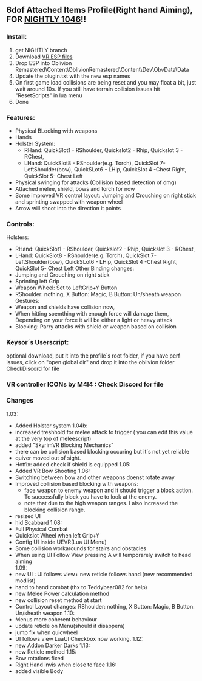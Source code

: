 ## 6dof Attached Items Profile(Right hand Aiming), FOR [NIGHTLY 1046](https://github.com/praydog/UEVR-nightly/releases/download/nightly-01046-5d12735a10c146ea7ff73ac2c37bdd529bc1214d/uevr.zip)!! 
### Install:
1. get  NIGHTLY branch
2. Download [VR ESP files](https://github.com/Pande4360/OblivionVR/raw/refs/heads/main/ESP/VRESPs.zip)
3. Drop ESP into Oblivion Remastered\Content\OblivionRemastered\Content\Dev\ObvData\Data
4. Update the plugin.txt with the new esp names
5. On first game load collisions are being reset and you may float a bit, just wait around 10s. If you still have terrain collision issues hit "ResetScripts" in lua menu
6. Done
### Features:
- Physical BLocking with weapons
- Hands
- Holster System: 
  - RHand: QuickSlot1 - RShoulder, Quickslot2 - Rhip, Quickslot 3 - RChest, 
  - LHand: QuickSlot8 - RShoulder(e.g. Torch), QuickSlot 7- LeftShoulder(bow), QuickSLot6 - LHip, QuickSlot 4 -Chest Right, QuickSlot 5- Chest Left
- Physical swinging for attacks (Collision based detection of dmg)
- Attached melee, shield, bows and torch for now
- Some improved VR control layout: Jumping and Crouching on right stick and sprinting swapped with weapon wheel
- Arrow will shoot into the direction it points
### Controls: 
Holsters:
- RHand: QuickSlot1 - RShoulder, Quickslot2 - Rhip, Quickslot 3 - RChest, 
- LHand: QuickSlot8 - RShoulder(e.g. Torch), QuickSlot 7- LeftShoulder(bow), QuickSLot6 - LHip, QuickSlot 4 -Chest Right, QuickSlot 5- Chest Left
Other Binding changes:
- Jumping and Crouching on right stick
- Sprinting left Grip
- Weapon Wheel: Set to LeftGrip+Y Button
- RShoulder: nothing, X Button: Magic, B Button: Un/sheath weapon
Gestures:
- Weapon and shields have collision now, 
- When hitting soemthing with enough force will damage them, Depending on your force it will be either a light or heavy attack
- Blocking: Parry attacks with shield or weapon based on collision
### **Keysor´s Userscript**:
optional download, put it into the profile´s root folder, if you have perf issues, click on "open global dir" and drop it into the oblivion folder
CheckDiscord for file
### VR controller ICONs by M4l4 : Check Discord for file
### Changes
1.03: 
- Added Holster system
1.04b: 
- increased treshhold for melee attack to trigger ( you can edit this value at the very top of meleescript)
- added "SkyrimVR Blocking Mechanics"
- there can be collision based blocking occuring but it´s not yet reliable
- quiver moved out of sight.
- Hotfix: added check if shield is equipped
1.05: 
- Added VR Bow Shooting
1.06: 
- Switching between bow and other weapons doenst rotate away
- Improved collision based blocking with weapons:
  - face weapon to enemy weapon and it should trigger a block action. To successfully block you have to look at the enemy.
  - note that due to the high weapon ranges. I also increased the blocking collision range.
- resized UI
- hid Scabbard
1.08:
- Full Physical Combat
- Quickslot Wheel when left Grip+Y
- Config UI inside UEVR(Lua UI Menu)
- Some collision workarounds for stairs and obstacles
- When using UI Follow View pressing A will temporarely switch to head aiming  
1.09:
- new UI : UI follows view+ new reticle follows hand (new recommended modlist)
- hand to hand combat (thx to Teddybear082 for help)
- new Melee Power calculation method 
- new collision reset method at start
- Control Layout changes: RShoulder: nothing, X Button: Magic, B Button: Un/sheath weapon
1.10:
- Menus more coherent behaviour
- update reticle on Menu(should it disappera)
- jump fix when quicwheel
- UI follows view LuaUI Checkbox now working.
1.12: 
- new Addon Darker Darks
1.13: 
- new Reticle method
1.15: 
- Bow rotations fixed
- Right Hand invis when close to face
1.16: 
- added visible Body